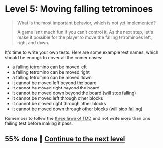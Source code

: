 # Level 5: Moving falling tetrominoes

> What is the most important behavior, which is not yet implemented?
>
> A game isn't much fun if you can't control it. As the next step, let's make it possible for the player to move the
> falling tetrominoes left, right and down.

It's time to write your own tests. Here are some example test names, which should be enough to cover all the corner
cases:

- a falling tetromino can be moved left
- a falling tetromino can be moved right
- a falling tetromino can be moved down
- it cannot be moved left beyond the board
- it cannot be moved right beyond the board
- it cannot be moved down beyond the board (will stop falling)
- it cannot be moved left through other blocks
- it cannot be moved right through other blocks
- it cannot be moved down through other blocks (will stop falling)

Remember to follow the [three laws of TDD](https://tdd.mooc.fi/1-tdd#three-laws-of-tdd) and not write more than one
failing test before making it pass.

## 55% done 🚀 [Continue to the next level](level-6.md)

